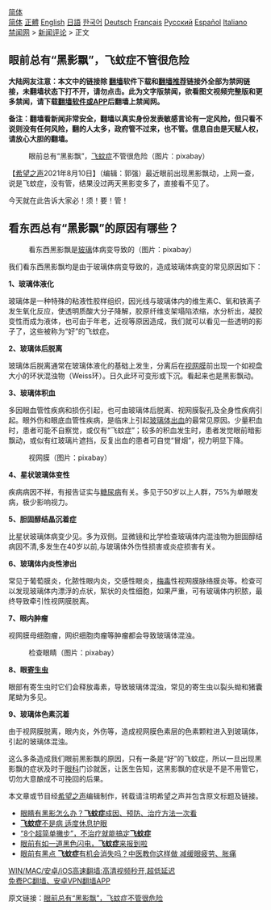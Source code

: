  <!-- 面包屑导航 --> <div class="breadcrumb"><!-- GTranslate: https://gtranslate.io/ -->  <div class="switcher notranslate">  <div class="selected">  <a href="#" onclick="return false;"> 简体</a>  </div>  <div class="option">  <a href="https://www.bannedbook.org" onclick="doGTranslate('zh-CN|zh-CN');jQuery('div.switcher div.selected a').html(jQuery(this).html());return false;" title="简体中文" class="nturl selected"> 简体</a>  <a href="https://www.bannedbook.org/zh-tw/" onclick="doGTranslate('zh-CN|zh-TW');jQuery('div.switcher div.selected a').html(jQuery(this).html());return false;" title="繁體中文" class="nturl"> 正體</a>  <a href="https://www.bannedbook.org/en/" onclick="doGTranslate('zh-CN|en');jQuery('div.switcher div.selected a').html(jQuery(this).html());return false;" title="English" class="nturl"> English</a>  <a href="https://www.bannedbook.org/ja/" onclick="doGTranslate('zh-CN|ja');jQuery('div.switcher div.selected a').html(jQuery(this).html());return false;" title="日本語" class="nturl"> 日語</a>  <a href="https://www.bannedbook.org/ko/" onclick="doGTranslate('zh-CN|ko');jQuery('div.switcher div.selected a').html(jQuery(this).html());return false;" title="한국어" class="nturl"> 한국어</a>  <a href="https://www.bannedbook.org/de/" onclick="doGTranslate('zh-CN|de');jQuery('div.switcher div.selected a').html(jQuery(this).html());return false;" title="Deutsch" class="nturl"> Deutsch</a>  <a href="https://www.bannedbook.org/fr/" onclick="doGTranslate('zh-CN|fr');jQuery('div.switcher div.selected a').html(jQuery(this).html());return false;" title="Français" class="nturl"> Français</a>  <a href="https://www.bannedbook.org/ru/" onclick="doGTranslate('zh-CN|ru');jQuery('div.switcher div.selected a').html(jQuery(this).html());return false;" title="Русский" class="nturl"> Русский</a>  <a href="https://www.bannedbook.org/es/" onclick="doGTranslate('zh-CN|es');jQuery('div.switcher div.selected a').html(jQuery(this).html());return false;" title="Español" class="nturl"> Español</a>  <a href="https://www.bannedbook.org/it/" onclick="doGTranslate('zh-CN|it');jQuery('div.switcher div.selected a').html(jQuery(this).html());return false;" title="Italiano" class="nturl"> Italiano</a>  </div>  </div>      <div class='breadcrumb-sub'><!-- Breadcrumb NavXT 6.3.0 --> <a href="https://www.bannedbook.org/" class="home">禁闻网</a> &gt; <a href="https://www.bannedbook.org/bnews/comments/" class="category">新闻评论</a> &gt; 正文</div></div><h2>眼前总有“黑影飘”，飞蚊症不管很危险</h2> <p class="notice"><b>大陆网友注意：本文中的链接除 <a href="https://github.com/bannedbook/fanqiang" >翻墙</a>软件下载和<a href="https://github.com/killgcd/justmysocks/blob/master/README.md">翻墙推荐</a>链接外全部为禁网链接，未翻墙状态下打不开，请勿点击。此为文字版禁闻，欲看图文视频完整版和更多禁闻，请下载<a href="https://github.com/bannedbook/fanqiang">翻墙软件或APP</a>后翻墙上禁闻网。</p><p>备注：翻墙看新闻非常安全，翻墙以真实身份发表敏感言论有一定风险，但只看不说则没有任何风险，翻的人太多，政府管不过来，也不管。信息自由是天赋人权，请放心大胆的翻墙。</b></p>  <div class="entry"> <figure><figcaption>眼前总有“黑影飘”，<a href="https://www.bannedbook.org/bnews/tag/%E9%A3%9E%E8%9A%8A%E7%97%87/" class="st_tag internal_tag" rel="tag" title="标签 飞蚊症 下的日志">飞蚊症</a>不管很危险（图片：pixabay）</figcaption></figure> <p>【<span class='wp_keywordlink_affiliate'><a href="https://www.soundofhope.org" title="希望之声" target="_blank">希望之声</a></span>2021年8月10日】（编辑：郭强）最近眼前出现黑影飘动，上网一查，说是飞蚊症，没有管，结果没过两天黑影变多了，直接看不见了。</p> <p>今天就在此告诉大家必！须！要！管！</p> <h2>看东西总有“黑影飘”的原因有哪些？</h2> <figure><figcaption>看东西黑影飘是<a href="https://www.bannedbook.org/bnews/tag/%E7%8E%BB%E7%92%83/" class="st_tag internal_tag" rel="tag" title="标签 玻璃 下的日志">玻璃</a>体病变导致的（图片：pixabay）</figcaption></figure> <p>我们看东西黑影飘均是由于玻璃体病变导致的，造成玻璃体病变的常见原因如下：</p> <p><strong>1、玻璃体液化</strong></p> <p>玻璃体是一种特殊的粘液性胶样组织，因光线与玻璃体内的维生素C、氧和铁离子发生氧化反应，使透明质酸大分子降解，胶原纤维支架塌陷浓缩，水分析出，凝胶变性而成为液体，也可由于年老，近视等原因造成，我们就可以看见一些透明的影子了，这些被称为“好”的飞蚊症。</p> <p><strong>2、玻璃体后脱离</strong></p>  <p>玻璃体后脱离通常在玻璃体液化的基础上发生，分离后在<a href="https://www.bannedbook.org/bnews/tag/%E8%A7%86%E7%BD%91%E8%86%9C/" class="st_tag internal_tag" rel="tag" title="标签 视网膜 下的日志">视网膜</a>前出现一个如视盘大小的环状混浊物（Weiss环）。日久此环可变形或下沉。看起来也是黑影飘动。</p> <p><strong>3、玻璃体积血</strong></p> <p>多因眼血管性疾病和损伤引起，也可由玻璃体后脱离、视网膜裂孔及全身性疾病引起。眼外伤和眼底血管性疾病，是临床上引起<a href="https://www.bannedbook.org/bnews/tag/%e7%8e%bb%e7%92%83%e4%bd%93%e5%87%ba%e8%a1%80/" class="st_tag internal_tag" rel="tag" title="标签 玻璃体出血 下的日志">玻璃体出血</a>的最常见原因。少量积血时，患者可能不自察觉，或仅有“飞蚊症”；较多的积血发生时，患者发觉眼前暗影飘动，或似有红玻璃片遮挡，反复出血的患者可自觉“冒烟”，视力明显下降。</p> <figure><figcaption>视网膜（图片：pixabay）</figcaption></figure> <p><strong>4、星状玻璃体变性</strong></p> <p>疾病病因不祥，有报告证实与<a href="https://www.bannedbook.org/bnews/tag/%e7%b3%96%e5%b0%bf%e7%97%85/" class="st_tag internal_tag" rel="tag" title="标签 糖尿病 下的日志">糖尿病</a>有关。多见于50岁以上人群，75%为单眼发病，极少影响视力。</p> <p><strong>5、胆固醇结晶沉着症</strong></p>  <p>比星状玻璃体病变少见。多为双侧。显微镜和比学检查玻璃体内混浊物为胆固醇结病因不清,多发生在40岁以前,与玻璃体外伤性损害或炎症损害有关。</p> <p><strong>6、玻璃体内炎性渗出</strong></p> <p>常见于葡萄膜炎，化脓性眼内炎，交感性眼炎，<a href="https://www.bannedbook.org/bnews/tag/%e6%a2%85%e6%af%92/" class="st_tag internal_tag" rel="tag" title="标签 梅毒 下的日志">梅毒</a>性视网膜脉络膜炎等。检查可以发现玻璃体内漂浮的点状，絮状的炎性细胞，如果严重，可有玻璃体内积脓，最终导致牵引性视网膜脱离。</p> <p><strong>7、眼内肿瘤</strong></p> <p>视网膜母细胞瘤，网织细胞肉瘤等肿瘤都会导致玻璃体混浊。</p> <figure><figcaption>检查眼睛（图片：pixabay）</figcaption></figure> <p><strong>8、眼<a href="https://www.bannedbook.org/bnews/tag/%e5%af%84%e7%94%9f%e8%99%ab/" class="st_tag internal_tag" rel="tag" title="标签 寄生虫 下的日志">寄生虫</a></strong></p>  <p>眼部有寄生虫时它们会释放毒素，导致玻璃体混浊，常见的寄生虫以裂头蚴和猪囊尾蚴为多见。</p> <p><strong>9、玻璃体色素沉着</strong></p> <p>由于视网膜脱离，眼内炎，外伤等，造成视网膜色素层的色素颗粒进入到玻璃体，引起的玻璃体混浊。</p> <p>这么多条造成我们眼前黑影飘的原因，只有一条是“好”的飞蚊症，所以一旦出现黑影飘的症状及时于<a href="https://www.bannedbook.org/bnews/tag/%e7%9c%bc%e7%a7%91/" class="st_tag internal_tag" rel="tag" title="标签 眼科 下的日志">眼科</a>门诊就医，让医生告知，这黑影飘的症状是不是不用管它，切勿大意酿成不可挽回的后果。</p> <p>本文章或节目经<a href="https://www.bannedbook.org/bnews/tag/%e5%b8%8c%e6%9c%9b%e4%b9%8b%e5%a3%b0/" class="st_tag internal_tag" rel="tag" title="标签 希望之声 下的日志">希望之声</a>编辑制作，转载请注明希望之声并包含原文标题及链接。 </p> <ul class='op-related-articles' title='相关阅读'> <li><a href='https://www.bannedbook.org/bnews/health/20210228/1495434.html' target='_blank'>眼睛有黑影怎么办？<b>飞蚊症</b>成因、预防、治疗方法一次看</a></li> <li><a href='https://www.bannedbook.org/bnews/comments/20210228/1495211.html' target='_blank'><b>飞蚊症</b>不是病 适度休息护眼</a></li> <li><a href='https://www.bannedbook.org/bnews/comments/20210129/1477282.html' target='_blank'>“8个超简单撇步”，不治疗就能搞定<b>飞蚊症</b></a></li> <li><a href='https://www.bannedbook.org/bnews/comments/20201218/1450069.html' target='_blank'>眼前有如一道黑色闪电，<b>飞蚊症</b>来报到啦</a></li> <li><a href='https://www.bannedbook.org/bnews/health/20200917/1397778.html' target='_blank'>眼前有黑点 <b>飞蚊症</b>有机会消失吗？中医教你这样做 减缓眼疲劳、胀痛</a></li> </ul> <p class="texttj"> <a href="https://github.com/bannedbook/fanqiang/wiki/V2ray%E6%9C%BA%E5%9C%BA" target="_blank">WIN/MAC/安卓/iOS高速翻墙:高清视频秒开,超低延迟</a><br/> <a href="https://github.com/bannedbook/fanqiang/wiki/%E7%A6%81%E9%97%BB%E7%BD%91%E5%AE%89%E5%8D%93%E7%BF%BB%E5%A2%99%E6%96%B0%E9%97%BBAPP" target="_blank">免费PC翻墙、安卓VPN翻墙APP</a></p> <p>原文链接：<a class="src_link"  href="https://www.soundofhope.org/post/532913" target="_blank">眼前总有“黑影飘”，飞蚊症不管很危险</a></p><a name='sharetosocial'></a>  <div style="margin-bottom:5px;padding-bottom:5px;clear:both"> <div id="archive-pix-1" class="banner-ads"> <!-- AuctionX Display platform tag START --> <div id="26318x728x90x621x_ADSLOT2" clicktrack="%%CLICK_URL_ESC%%"></div> <!-- AuctionX Display platform tag END --> </div> <div id="archive-pix-2" class="banner-ads"> <!-- AuctionX Display platform tag START --> <div id="26315x300x250x621x_ADSLOT2" clicktrack="%%CLICK_URL_ESC%%"></div> <!-- AuctionX Display platform tag END --> </div> </div>  <div id="archive-pix-1" class="banner-ads"> <!-- AuctionX Display platform tag START --> <div id="26318x728x90x621x_ADSLOT3" clicktrack="%%CLICK_URL_ESC%%"></div> <!-- AuctionX Display platform tag END --> </div> </div><!--END ENTRY--> 